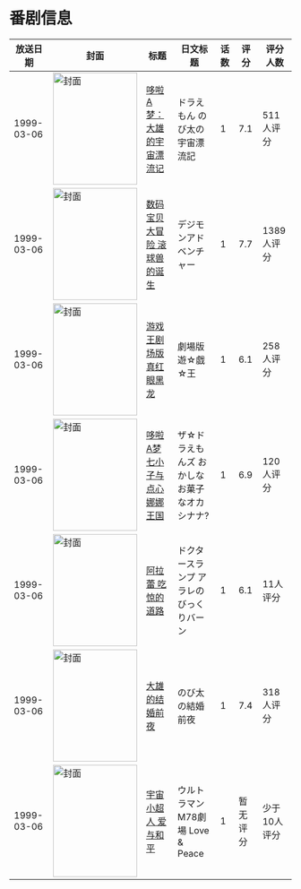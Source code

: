 # 番剧信息

|放送日期|封面|标题|日文标题|话数|评分|评分人数|
|---|---|---|---|---|---|---|
|1999-03-06|<img src="https://lain.bgm.tv/pic/cover/c/42/8f/463_sMt20.jpg" alt="封面" style="width:150px;height:200px;object-fit:cover;">|[哆啦A梦：大雄的宇宙漂流记](https://bangumi.tv/subject/463)|ドラえもん のび太の宇宙漂流記|1|7.1|511人评分|
|1999-03-06|<img src="https://lain.bgm.tv/pic/cover/c/72/21/3133_uUijS.jpg" alt="封面" style="width:150px;height:200px;object-fit:cover;">|[数码宝贝大冒险 滚球兽的诞生](https://bangumi.tv/subject/3133)|デジモンアドベンチャー|1|7.7|1389人评分|
|1999-03-06|<img src="https://lain.bgm.tv/pic/cover/c/1d/4c/36958_8XyFy.jpg" alt="封面" style="width:150px;height:200px;object-fit:cover;">|[游戏王剧场版 真红眼黑龙](https://bangumi.tv/subject/36958)|劇場版 遊☆戯☆王|1|6.1|258人评分|
|1999-03-06|<img src="https://lain.bgm.tv/pic/cover/c/3c/cf/68966_Njz8r.jpg" alt="封面" style="width:150px;height:200px;object-fit:cover;">|[哆啦A梦七小子与点心娜娜王国](https://bangumi.tv/subject/68966)|ザ☆ドラえもんズ おかしなお菓子なオカシナナ?|1|6.9|120人评分|
|1999-03-06|<img src="https://lain.bgm.tv/pic/cover/c/44/a1/82728_babaj.jpg" alt="封面" style="width:150px;height:200px;object-fit:cover;">|[阿拉蕾 吃惊的道路](https://bangumi.tv/subject/82728)|ドクタースランプ アラレのびっくりバーン|1|6.1|11人评分|
|1999-03-06|<img src="https://lain.bgm.tv/pic/cover/c/81/d4/121747_CUNZx.jpg" alt="封面" style="width:150px;height:200px;object-fit:cover;">|[大雄的结婚前夜](https://bangumi.tv/subject/121747)|のび太の結婚前夜|1|7.4|318人评分|
|1999-03-06|<img src="https://lain.bgm.tv/pic/cover/c/11/62/318326_r4dig.jpg" alt="封面" style="width:150px;height:200px;object-fit:cover;">|[宇宙小超人 爱与和平](https://bangumi.tv/subject/318326)|ウルトラマンM78劇場 Love & Peace|1|暂无评分|少于10人评分|
